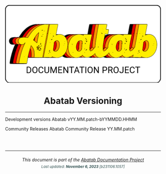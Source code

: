 <div align="center">
	<img src="_attachments/logo/abatab-documentation-project-logo.png">
	<h1>
		Abatab Versioning
	</h1>
</div>

***

Development versions
Abatab vYY.MM.patch-bYYMMDD.HHMM

Community Releases
Abatab Community Release YY.MM.patch

<br>
<br>

***

<div align="center">
	<h6>
		This document is part of the <a href="https://spectrum-health-systems.github.io/Abatab-Documentation-Project/">Abatab Documentation Project</a>
		<br>
		<sub style="color:DarkSlateGrey;">
			Last updated: <b>November 6, 2023</b> [b231106.1057]
		</sub>
	</h6>
</div>